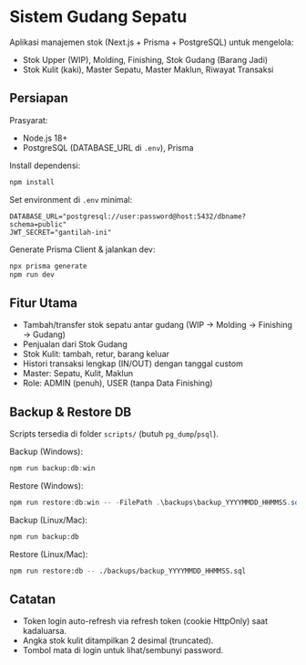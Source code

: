# Sistem Gudang Sepatu

Aplikasi manajemen stok (Next.js + Prisma + PostgreSQL) untuk mengelola:
- Stok Upper (WIP), Molding, Finishing, Stok Gudang (Barang Jadi)
- Stok Kulit (kaki), Master Sepatu, Master Maklun, Riwayat Transaksi

## Persiapan

Prasyarat:
- Node.js 18+
- PostgreSQL (DATABASE_URL di `.env`), Prisma

Install dependensi:
```bash
npm install
```

Set environment di `.env` minimal:
```
DATABASE_URL="postgresql://user:password@host:5432/dbname?schema=public"
JWT_SECRET="gantilah-ini"
```

Generate Prisma Client & jalankan dev:
```bash
npx prisma generate
npm run dev
```

## Fitur Utama
- Tambah/transfer stok sepatu antar gudang (WIP → Molding → Finishing → Gudang)
- Penjualan dari Stok Gudang
- Stok Kulit: tambah, retur, barang keluar
- Histori transaksi lengkap (IN/OUT) dengan tanggal custom
- Master: Sepatu, Kulit, Maklun
- Role: ADMIN (penuh), USER (tanpa Data Finishing)

## Backup & Restore DB
Scripts tersedia di folder `scripts/` (butuh `pg_dump`/`psql`).

Backup (Windows):
```powershell
npm run backup:db:win
```
Restore (Windows):
```powershell
npm run restore:db:win -- -FilePath .\backups\backup_YYYYMMDD_HHMMSS.sql
```
Backup (Linux/Mac):
```bash
npm run backup:db
```
Restore (Linux/Mac):
```bash
npm run restore:db -- ./backups/backup_YYYYMMDD_HHMMSS.sql
```

## Catatan
- Token login auto-refresh via refresh token (cookie HttpOnly) saat kadaluarsa.
- Angka stok kulit ditampilkan 2 desimal (truncated).
- Tombol mata di login untuk lihat/sembunyi password.
